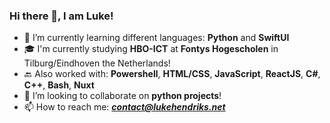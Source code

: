 ### Hi there 👋, I am Luke!
- 🌱 I’m currently learning different languages: **Python** and **SwiftUI**
- 🎓 I'm currently studying **HBO-ICT** at **Fontys Hogescholen** in Tilburg/Eindhoven the Netherlands!
- 🔙 Also worked with: **Powershell**, **HTML/CSS**, **JavaScript**, **ReactJS**, **C#**, **C++**, **Bash**, **Nuxt** 
- 👯 I’m looking to collaborate on **python projects**!
- 📫 How to reach me: ***contact@lukehendriks.net***
